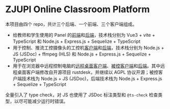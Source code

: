 # ZJUPI Online Classroom Platform

本项目由四个 repo，共计三个后端、一个前端、三个客户端组成。

+ 给教师和学生使用的 Panel 的[前端](https://github.com/XieJiSS/zjupi-online-exp/tree/master/panel/panel-frontend)和[后端](https://github.com/XieJiSS/zjupi-online-exp/tree/master/panel)，技术栈分别为 Vue3 + vite + TypeScript 和 Node.js + Express.js + Sequelize + TypeScript
+ 用于控制、推流工控摄像头的工控机[客户端](https://github.com/XieJiSS/zjupi-camera-client)和[后端](https://github.com/XieJiSS/zjupi-online-exp/tree/master/camera)，技术栈分别为 Node.js + JS (JSDoc) + ffmpeg (HLS) 和 Node.js + Express.js + Sequelize + TypeScript
+ 用于在浏览器中远程控制电脑的[远程桌面客户端](https://github.com/XieJiSS/rustdesk/tree/fix_build)、[被控客户端](https://github.com/XieJiSS/zjupi-remote-client)和[后端](https://github.com/XieJiSS/zjupi-online-exp/tree/master/remote-control)。其中远程桌面客户端修改自开源项目 rustdesk，并继续以 AGPL 协议开源；被控客户端技术栈为 Node.js + JS (JSDoc)，后端技术栈为 Node.js + Express.js + Sequelize + TypeScript

全量引入了 type check，对 JS 也使用了 JSDoc 标注类型和 `@ts-check` 检查类型，以尽可能减少运行时错误。
